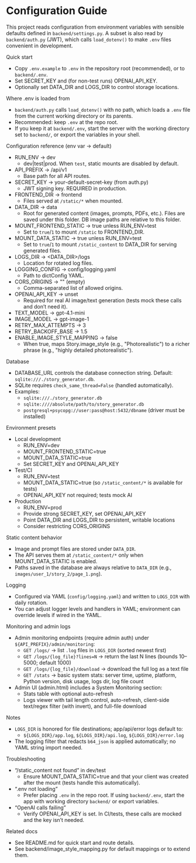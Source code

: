 # Configuration Guide

This project reads configuration from environment variables with sensible defaults defined in `backend/settings.py`. A subset is also read by `backend/auth.py` (JWT), which calls `load_dotenv()` to make `.env` files convenient in development.

Quick start
- Copy `.env.example` to `.env` in the repository root (recommended), or to `backend/.env`.
- Set SECRET_KEY and (for non-test runs) OPENAI_API_KEY.
- Optionally set DATA_DIR and LOGS_DIR to control storage locations.

Where .env is loaded from
- `backend/auth.py` calls `load_dotenv()` with no path, which loads a `.env` file from the current working directory or its parents.
- Recommended: keep `.env` at the repo root.
- If you keep it at `backend/.env`, start the server with the working directory set to `backend/`, or export the variables in your shell.

Configuration reference (env var → default)
- RUN_ENV → dev
  - dev|test|prod. When `test`, static mounts are disabled by default.
- API_PREFIX → /api/v1
  - Base path for all API routes.
- SECRET_KEY → your-default-secret-key (from auth.py)
  - JWT signing key. REQUIRED in production.
- FRONTEND_DIR → frontend
  - Files served at `/static/*` when mounted.
- DATA_DIR → data
  - Root for generated content (images, prompts, PDFs, etc.). Files are saved under this folder. DB image paths are relative to this folder.
- MOUNT_FRONTEND_STATIC → true unless RUN_ENV=test
  - Set to `true`/`1` to mount `/static` to FRONTEND_DIR.
- MOUNT_DATA_STATIC → true unless RUN_ENV=test
  - Set to `true`/`1` to mount `/static_content` to DATA_DIR for serving generated files.
- LOGS_DIR → <DATA_DIR>/logs
  - Location for rotated log files.
- LOGGING_CONFIG → config/logging.yaml
  - Path to dictConfig YAML.
- CORS_ORIGINS → "" (empty)
  - Comma-separated list of allowed origins.
- OPENAI_API_KEY → unset
  - Required for real AI image/text generation (tests mock these calls and don’t need it).
- TEXT_MODEL → gpt-4.1-mini
- IMAGE_MODEL → gpt-image-1
- RETRY_MAX_ATTEMPTS → 3
- RETRY_BACKOFF_BASE → 1.5
 - ENABLE_IMAGE_STYLE_MAPPING → false
   - When true, maps Story.image_style (e.g., "Photorealistic") to a richer phrase (e.g., "highly detailed photorealistic").

Database
- DATABASE_URL controls the database connection string. Default: `sqlite:///./story_generator.db`.
- SQLite requires `check_same_thread=False` (handled automatically).
- Examples:
  - `sqlite:///./story_generator.db`
  - `sqlite:////absolute/path/to/story_generator.db`
  - `postgresql+psycopg://user:pass@host:5432/dbname` (driver must be installed)

Environment presets
- Local development
  - RUN_ENV=dev
  - MOUNT_FRONTEND_STATIC=true
  - MOUNT_DATA_STATIC=true
  - Set SECRET_KEY and OPENAI_API_KEY
- Test/CI
  - RUN_ENV=test
  - MOUNT_DATA_STATIC=true (so `/static_content/*` is available for tests)
  - OPENAI_API_KEY not required; tests mock AI
- Production
  - RUN_ENV=prod
  - Provide strong SECRET_KEY, set OPENAI_API_KEY
  - Point DATA_DIR and LOGS_DIR to persistent, writable locations
  - Consider restricting CORS_ORIGINS

Static content behavior
- Image and prompt files are stored under `DATA_DIR`.
- The API serves them at `/static_content/*` only when MOUNT_DATA_STATIC is enabled.
- Paths saved in the database are always relative to `DATA_DIR` (e.g., `images/user_1/story_2/page_1.png`).

Logging
- Configured via YAML (`config/logging.yaml`) and written to `LOGS_DIR` with daily rotation.
- You can adjust logger levels and handlers in YAML; environment can override levels if wired in the YAML.

Monitoring and admin logs
- Admin monitoring endpoints (require admin auth) under `${API_PREFIX}/admin/monitoring`:
  - `GET /logs/` → list `.log` files in `LOGS_DIR` (sorted newest first)
  - `GET /logs/{log_file}?lines=N` → return the last N lines (bounds 10–5000; default 1000)
  - `GET /logs/{log_file}/download` → download the full log as a text file
  - `GET /stats` → basic system stats: server time, uptime, platform, Python version, disk usage, logs dir, log file count
- Admin UI (admin.html) includes a System Monitoring section:
  - Stats table with optional auto-refresh
  - Logs viewer with tail length control, auto-refresh, client-side text/regex filter (with invert), and full-file download

Notes
- `LOGS_DIR` is honored for file destinations; app/api/error logs default to:
  - `${LOGS_DIR}/app.log`, `${LOGS_DIR}/api.log`, `${LOGS_DIR}/error.log`
- The logging filter that redacts `b64_json` is applied automatically; no YAML string import needed.

Troubleshooting
- “/static_content not found” in dev/test
  - Ensure MOUNT_DATA_STATIC=true and that your client was created after the mount (tests handle this automatically).
- “.env not loading”
  - Prefer placing `.env` in the repo root. If using `backend/.env`, start the app with working directory `backend/` or export variables.
- “OpenAI calls failing”
  - Verify OPENAI_API_KEY is set. In CI/tests, these calls are mocked and the key isn’t needed.

Related docs
- See README.md for quick start and route details.
 - See backend/image_style_mapping.py for default mappings or to extend them.
